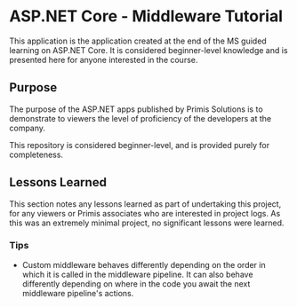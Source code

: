 # ASP.NET Core - Middleware Tutorial
This application is the application created at the end of the MS guided learning on ASP.NET Core. It is considered beginner-level knowledge and is presented here for anyone interested in the course.

## Purpose

The purpose of the ASP.NET apps published by Primis Solutions is to demonstrate to viewers the level of proficiency of the developers at the company.

This repository is considered beginner-level, and is provided purely for completeness.

## Lessons Learned
This section notes any lessons learned as part of undertaking this project, for any viewers or Primis associates who are interested in project logs. As this was an extremely minimal project, no significant lessons were learned.

### Tips
* Custom middleware behaves differently depending on the order in which it is called in the middleware pipeline. It can also behave differently depending on where in the code you await the next middleware pipeline's actions.
